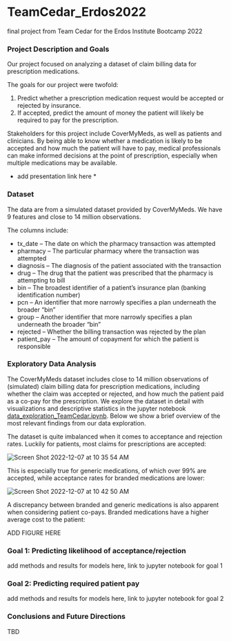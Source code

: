 # TeamCedar_Erdos2022
final project from Team Cedar for the Erdos Institute Bootcamp 2022

### Project Description and Goals

Our project focused on analyzing a dataset of claim billing data for prescription medications. 

The goals for our project were twofold:

1) Predict whether a prescription medication request would be accepted or rejected by insurance.
2) If accepted, predict the amount of money the patient will likely be required to pay for the prescription.

Stakeholders for this project include CoverMyMeds, as well as patients and clinicians. By being able to know whether a medication is likely to be accepted and how much the patient will have to pay, medical professionals can make informed decisions at the point of prescription, especially when multiple medications may be available. 

* add presentation link here * 

### Dataset

The data are from a simulated dataset provided by CoverMyMeds. We have 9 features and close to 14 million observations. 

The columns include:
* tx_date – The date on which the pharmacy transaction was attempted
* pharmacy – The particular pharmacy where the transaction was attempted
* diagnosis – The diagnosis of the patient associated with the transaction
* drug – The drug that the patient was prescribed that the pharmacy is attempting to bill
* bin – The broadest identifier of a patient’s insurance plan (banking identification number)
* pcn – An identifier that more narrowly specifies a plan underneath the broader “bin”
* group – Another identifier that more narrowly specifies a plan underneath the broader “bin”
* rejected – Whether the billing transaction was rejected by the plan
* patient_pay – The amount of copayment for which the patient is responsible

### Exploratory Data Analysis

The CoverMyMeds dataset includes close to 14 million observations of (simulated) claim billing data for prescription medications, including whether the claim was accepted or rejected, and how much the patient paid as a co-pay for the prescription. We explore the dataset in detail with visualizations and descriptive statistics in the jupyter notebook [data_exploration_TeamCedar.ipynb](https://github.com/MareikeJaniak/TeamCedar_Erdos2022/blob/70c4e53e819df312f7c8578a277ce516ffaf1182/data_exploration_TeamCedar.ipynb). Below we show a brief overview of the most relevant findings from our data exploration. 

The dataset is quite imbalanced when it comes to acceptance and rejection rates. Luckily for patients, most claims for prescriptions are accepted:

![Screen Shot 2022-12-07 at 10 35 54 AM](https://user-images.githubusercontent.com/30602072/206222486-0a9ad879-f55c-4d1c-8ffa-75fe31a0ad55.png)

This is especially true for generic medications, of which over 99% are accepted, while acceptance rates for branded medications are lower:

![Screen Shot 2022-12-07 at 10 42 50 AM](https://user-images.githubusercontent.com/30602072/206224216-2b2282e0-b209-4c65-9614-58a9fc446014.png)

A discrepancy between branded and generic medications is also apparent when considering patient co-pays. Branded medications have a higher average cost to the patient:

ADD FIGURE HERE

### Goal 1: Predicting likelihood of acceptance/rejection

add methods and results for models here, link to jupyter notebook for goal 1

### Goal 2: Predicting required patient pay

add methods and results for models here, link to jupyter notebook for goal 2

### Conclusions and Future Directions
 TBD
